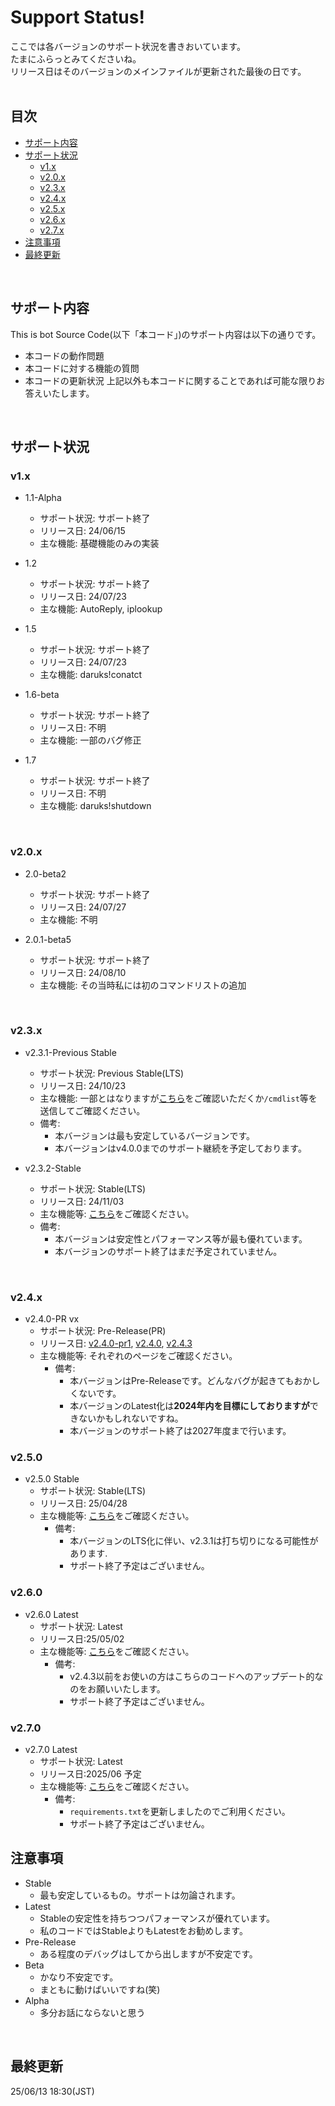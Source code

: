 # Support Status!
ここでは各バージョンのサポート状況を書きおいています。<br>
たまにふらっとみてくださいね。<br>
リリース日はそのバージョンのメインファイルが更新された最後の日です。<br>
<br>

## 目次
- [サポート内容](https://github.com/darui3018823/Thisisbot/blob/main/Support-Status.md#%E3%82%B5%E3%83%9D%E3%83%BC%E3%83%88%E5%86%85%E5%AE%B9)
- [サポート状況](https://github.com/darui3018823/Thisisbot/blob/main/Support-Status.md#%E3%82%B5%E3%83%9D%E3%83%BC%E3%83%88%E7%8A%B6%E6%B3%81)
  - [v1.x](https://github.com/darui3018823/Thisisbot/blob/main/Support-Status.md#v1x)
  - [v2.0.x](https://github.com/darui3018823/Thisisbot/blob/main/Support-Status.md#v20x)
  - [v2.3.x](https://github.com/darui3018823/Thisisbot/blob/main/Support-Status.md#v23x)
  - [v2.4.x](https://github.com/darui3018823/Thisisbot/blob/main/Support-Status.md#v24x)
  - [v2.5.x](https://github.com/darui3018823/Thisisbot/blob/main/Support-Status.md#v250)
  - [v2.6.x](https://github.com/darui3018823/Thisisbot/blob/main/Support-Status.md#v260)
  - [v2.7.x](https://github.com/darui3018823/Thisisbot/blob/main/Support-Status.md#v270)
- [注意事項](https://github.com/darui3018823/Thisisbot/blob/main/Support-Status.md#%E6%B3%A8%E6%84%8F%E4%BA%8B%E9%A0%85)
- [最終更新](https://github.com/darui3018823/Thisisbot/blob/main/Support-Status.md#%E6%9C%80%E7%B5%82%E6%9B%B4%E6%96%B0)
<br>

## サポート内容
This is bot Source Code(以下「本コード」)のサポート内容は以下の通りです。<br>
- 本コードの動作問題
- 本コードに対する機能の質問
- 本コードの更新状況
上記以外も本コードに関することであれば可能な限りお答えいたします。
<br>

## サポート状況
### v1.x
- 1.1-Alpha
  - サポート状況: サポート終了
  - リリース日: 24/06/15
  - 主な機能: 基礎機能のみの実装

- 1.2
  - サポート状況: サポート終了
  - リリース日: 24/07/23
  - 主な機能: AutoReply, iplookup

- 1.5
  - サポート状況: サポート終了
  - リリース日: 24/07/23
  - 主な機能: daruks!conatct
 
- 1.6-beta
  - サポート状況: サポート終了
  - リリース日: 不明
  - 主な機能: 一部のバグ修正
 
- 1.7
  - サポート状況: サポート終了
  - リリース日: 不明
  - 主な機能: daruks!shutdown
<br>

### v2.0.x
- 2.0-beta2
  - サポート状況: サポート終了
  - リリース日: 24/07/27
  - 主な機能: 不明

- 2.0.1-beta5
  - サポート状況: サポート終了
  - リリース日: 24/08/10
  - 主な機能: その当時私には初のコマンドリストの追加
<br>

### v2.3.x
- v2.3.1-Previous Stable
  - サポート状況: Previous Stable(LTS)
  - リリース日: 24/10/23
  - 主な機能: 一部とはなりますが[こちら](https://github.com/darui3018823/Thisisbot/releases/tag/2.3.1)をご確認いただくか`/cmdlist`等を送信してご確認ください。
  - 備考:
    - 本バージョンは最も安定しているバージョンです。
    - 本バージョンはv4.0.0までのサポート継続を予定しております。

- v2.3.2-Stable
  - サポート状況: Stable(LTS)
  - リリース日: 24/11/03
  - 主な機能等: [こちら](https://github.com/darui3018823/Thisisbot/releases/tag/2.3.2)をご確認ください。
  - 備考:
    - 本バージョンは安定性とパフォーマンス等が最も優れています。
    - 本バージョンのサポート終了はまだ予定されていません。
<br>   

### v2.4.x
- v2.4.0-PR vx
  - サポート状況: Pre-Release(PR)
  - リリース日: [v2.4.0-pr1](https://github.com/darui3018823/Thisisbot/releases/tag/2.4.0_PR1), [v2.4.0](https://github.com/darui3018823/Thisisbot/releases/tag/2.4.0), [v2.4.3](https://github.com/darui3018823/Thisisbot/releases/tag/2.4.3)
  - 主な機能等: それぞれのページをご確認ください。
    - 備考:
      - 本バージョンはPre-Releaseです。どんなバグが起きてもおかしくないです。
      - 本バージョンのLatest化は**2024年内を目標にしておりますが**できないかもしれないですね。
      - 本バージョンのサポート終了は2027年度まで行います。
     
### v2.5.0
- v2.5.0 Stable
  - サポート状況: Stable(LTS)
  - リリース日: 25/04/28
  - 主な機能等: [こちら](https://github.com/darui3018823/Thisisbot/releases/tag/2.5.0)をご確認ください。
    - 備考:
      - 本バージョンのLTS化に伴い、v2.3.1は打ち切りになる可能性があります.
      - サポート終了予定はございません。
     
### v2.6.0
- v2.6.0 Latest
  - サポート状況: Latest
  - リリース日:25/05/02
  - 主な機能等: [こちら](https://github.com/darui3018823/Thisisbot/releases/tag/2.6.0)をご確認ください。
    - 備考:
      - v2.4.3以前をお使いの方はこちらのコードへのアップデート的なのをお願いいたします。
      - サポート終了予定はございません。
     
### v2.7.0
- v2.7.0 Latest
  - サポート状況: Latest
  - リリース日:2025/06 予定
  - 主な機能等: [こちら](https://github.com/darui3018823/Thisisbot/releases/tag/2.7.0)をご確認ください。
    - 備考:
      - `requirements.txt`を更新しましたのでご利用ください。
      - サポート終了予定はございません。
  
## 注意事項
- Stable
  - 最も安定しているもの。サポートは勿論されます。
- Latest
  - Stableの安定性を持ちつつパフォーマンスが優れています。
  - 私のコードではStableよりもLatestをお勧めします。
- Pre-Release
  - ある程度のデバッグはしてから出しますが不安定です。
- Beta
  - かなり不安定です。
  - まともに動けばいいですね(笑)
- Alpha
  - 多分お話にならないと思う
<br>

## 最終更新
25/06/13 18:30(JST)
